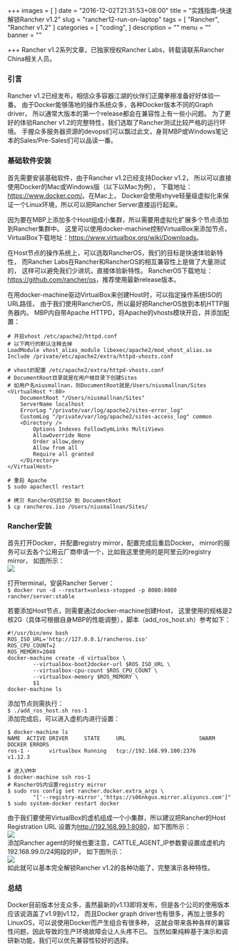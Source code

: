 +++
images = [
]
date = "2016-12-02T21:31:53+08:00"
title = "实践指南-快速解锁Rancher v1.2"
slug = "rancher12-run-on-laptop"
tags = [
    "Rancher",
    "Rancher v1.2"
]
categories = [
    "coding",
]
description = ""
menu = ""
banner = ""

+++
Rancher v1.2系列文章，已独家授权Rancher Labs，转载请联系Rancher China相关人员。
<!--more-->
### 引言
Rancher v1.2已经发布，相信众多容器江湖的伙伴们正魔拳擦准备好好体验一番。
由于Docker能够落地的操作系统众多，各种Docker版本不同的Graph driver，
所以通常大版本的第一个release都会在兼容性上有一些小问题。
为了更好的体验Rancher v1.2的完整特性，我们选取了Rancher测试比较严格的运行环境。
手握众多服务器资源的devops们可以飘过此文，身背MBP或Windows笔记本的Sales/Pre-Sales们可以品读一番。

### 基础软件安装
首先需要安装基础软件，由于Rancher v1.2已经支持Docker v1.2，
所以可以直接使用Docker的Mac或Windows版（以下以Mac为例），
下载地址：<https://www.docker.com/>。在Mac上，
Docker会使用xhyve轻量级虚拟化来保证一个Linux环境，所以可以把Rancher Server直接运行起来。

因为要在MBP上添加多个Host组成小集群，所以需要用虚拟化扩展多个节点添加到Rancher集群中。
这里可以使用docker-machine控制VirtualBox来添加节点，
VirtualBox下载地址：<https://www.virtualbox.org/wiki/Downloads>。

在Host节点的操作系统上，可以选取RancherOS，我们的目标是快速体验新特性，
而Rancher Labs在Rancher和RancherOS的相互兼容性上是做了大量测试的，
这样可以避免我们少进坑，直接体验新特性。
RancherOS下载地址：<https://github.com/rancher/os>，推荐使用最新release版本。

在用docker-machine驱动VirtualBox来创建Host时，可以指定操作系统ISO的URL路径，
由于我们使用RancherOS，所以最好把RancherOS放到本机HTTP服务器内。
MBP内自带Apache HTTPD，将Apache的vhosts模块开启，并添加配置：
```
# 开启vhost /etc/apache2/httpd.conf
# 以下两行的默认注释去掉
LoadModule vhost_alias_module libexec/apache2/mod_vhost_alias.so
Include /private/etc/apache2/extra/httpd-vhosts.conf

# vhost的配置 /etc/apache2/extra/httpd-vhosts.conf
# DocumentRoot目录就是在用户根目录下创建Sites
# 如用户名niusmallnan，则DocumentRoot就是/Users/niusmallnan/Sites
<VirtualHost *:80>
    DocumentRoot "/Users/niusmallnan/Sites"
    ServerName localhost
    ErrorLog "/private/var/log/apache2/sites-error_log"
    CustomLog "/private/var/log/apache2/sites-access_log" common
    <Directory />
        Options Indexes FollowSymLinks MultiViews
        AllowOverride None
        Order allow,deny
        Allow from all
        Require all granted
    </Directory>
</VirtualHost>

# 重启 Apache
$ sudo apachectl restart

# 拷贝 RancherOS的ISO 到 DocumentRoot
$ cp rancheros.iso /Users/niusmallnan/Sites/
```

### Rancher安装
首先打开Docker，并配置registry mirror，配置完成后重启Docker。
mirror的服务可以去各个公用云厂商申请一个，比如我这里使用的是阿里云的registry mirror，
如图所示：  
![](http://ww3.sinaimg.cn/large/006tKfTcjw1fav9vw30d1j30jh082403.jpg)

打开terminal，安装Rancher Server：  
`$ docker run -d --restart=unless-stopped -p 8080:8080 rancher/server:stable`

若要添加Host节点，则需要通过docker-machine创建Host，
这里使用的规格是2核2G（具体可根据自身MBP的性能调整），脚本（add_ros_host.sh）参考如下：
```
#!/usr/bin/env bash
ROS_ISO_URL='http://127.0.0.1/rancheros.iso'
ROS_CPU_COUNT=2
ROS_MEMORY=2048
docker-machine create -d virtualbox \
        --virtualbox-boot2docker-url $ROS_ISO_URL \
        --virtualbox-cpu-count $ROS_CPU_COUNT \
        --virtualbox-memory $ROS_MEMORY \
        $1
docker-machine ls
```
添加节点则需执行：  
`$ ./add_ros_host.sh ros-1`  
添加完成后，可以进入虚机内进行设置：
```
$ docker-machine ls
NAME  ACTIVE DRIVER     STATE     URL                       SWARM DOCKER ERRORS 
ros-1 -      virtualbox Running   tcp://192.168.99.100:2376       v1.12.3

# 进入VM中
$ docker-machine ssh ros-1
# RancherOS内设置registry mirror
$ sudo ros config set rancher.docker.extra_args \
        "['--registry-mirror','https://s06nkgus.mirror.aliyuncs.com']"
$ sudo system-docker restart docker
```

由于我们要使用VirtualBox的虚机组成一个小集群，所以建议把Rancher的Host Registration URL
设置为<http://192.168.99.1:8080>，如下图所示：  
![](http://ww4.sinaimg.cn/large/006tKfTcjw1fav9z6dih7j30eo072gmf.jpg)  
添加Rancher agent的时候也要注意，CATTLE_AGENT_IP参数要设置成虚机内192.168.99.0/24网段的IP，
如下图所示：  
![](http://ww1.sinaimg.cn/large/006tKfTcjw1fav9zo3g5zj30hp06tmyk.jpg)  
如此就可以基本完全解锁Rancher v1.2的各种功能了，完整演示各种特性。

### 总结
Docker目前版本分支众多，虽然最新的v1.13即将发布，但是各个公司的使用版本应该说涵盖了v1.9到v1.12，
而且Docker graph driver也有很多，再加上很多的LinuxOS，可以说使用Docker而产生组合有很多种，
这就会带来各种各样的兼容性问题，因此导致的生产环境故障会让人头疼不已。
当然如果纯粹基于演示和调研新功能，我们可以优先兼容性较好的选择。

